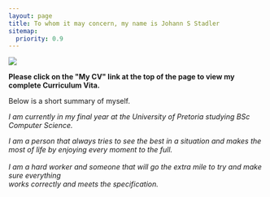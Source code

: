 ```yaml
---
layout: page
title: To whom it may concern, my name is Johann S Stadler
sitemap:
  priority: 0.9
---
```


<img src="{{ '/assets/img/profile.jpg' | prepend: site.baseurl }}" id="about-img">

<div id="describe-text">
	<p><b> Please click on the "My CV" link at the top of the page to view my complete Curriculum Vita. </b></p>
	<p> Below is a short summary of myself. </p>
	<p><i> I am currently in my final year at the University of Pretoria studying BSc Computer Science. </i></p>
	<p><i> I am a person that always tries to see the best in a situation and makes the <br/>
		most of life by enjoying every moment to the full. <br/>
	<br/>
	I am a hard worker and someone that will go the extra mile to try and make sure everything <br/>
		works correctly and meets the specification. </i></p>
	
</div>
